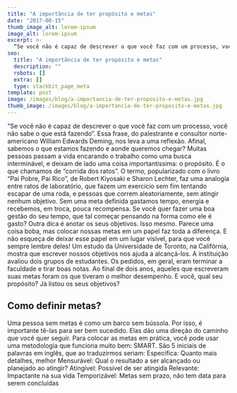 ```yaml
---
title: "A importância de ter propósito e metas"
date: "2017-08-15"
thumb_image_alt: lorem-ipsum
image_alt: lorem-ipsum
excerpt: >-
  “Se você não é capaz de descrever o que você faz com um processo, você não sabe o que está fazendo”. Essa frase, do palestrante e consultor norte-americano William Edwards Deming, nos leva a uma reflexão. Afinal, sabemos o que estamos fazendo e aonde queremos chegar?
seo:
  title: "A importância de ter propósito e metas"
  description: ""
  robots: []
  extra: []
  type: stackbit_page_meta
template: post
image: /images/blog/a-importancia-de-ter-proposito-e-metas.jpg
thumb_image: /images/blog/a-importancia-de-ter-proposito-e-metas.jpg
---
```


“Se você não é capaz de descrever o que você faz com um processo, você não sabe o que está fazendo”. Essa frase, do palestrante e consultor norte-americano William Edwards Deming, nos leva a uma reflexão. Afinal, sabemos o que estamos fazendo e aonde queremos chegar?
Muitas pessoas passam a vida encarando o trabalho como uma busca interminável, e deixam de lado uma coisa importantíssima: o propósito. É o que chamamos de “corrida dos ratos”. O termo, popularizado com o livro “Pai Pobre, Pai Rico”, de Robert Kiyosaki e Sharon Lechter, faz uma analogia entre ratos de laboratório, que fazem um exercício sem fim tentando escapar de uma roda, e pessoas que correm aleatoriamente, sem atingir nenhum objetivo.
Sem uma meta definida gastamos tempo, energia e recebemos, em troca, pouca recompensa. Se você quer fazer uma boa gestão do seu tempo, que tal começar pensando na forma como ele é gasto?
Outra dica é anotar os seus objetivos. Isso mesmo. Parece uma coisa boba, mas colocar nossas metas em um papel faz toda a diferença. E não esqueça de deixar esse papel em um lugar visível, para que você sempre lembre deles!
Um estudo da Universidade de Toronto, na Califórnia, mostra que escrever nossos objetivos nos ajuda a alcançá-los. A instituição avaliou dois grupos de estudantes. Os pedidos, em geral, eram terminar a faculdade e tirar boas notas. Ao final de dois anos, aqueles que escreveram suas metas foram os que tiveram o melhor desempenho. E você, qual seu propósito? Já listou os seus objetivos?

## Como definir metas?

Uma pessoa sem metas é como um barco sem bússola. Por isso, é importante tê-las para ser bem sucedido. Elas dão uma direção do caminho que você quer seguir. Para colocar as metas em prática, você pode usar uma metodologia que funciona muito bem: SMART. São 5 iniciais de palavras em inglês, que ao traduzirmos seriam:
Especifica: Quanto mais detalhes, melhor
Mensurável: Qual o resultado a ser alcançado ou planejado ao atingir?
Atingível: Possível de ser atingida
Relevante: Impactante na sua vida
Temporizável: Metas sem prazo, não tem data para serem concluídas
